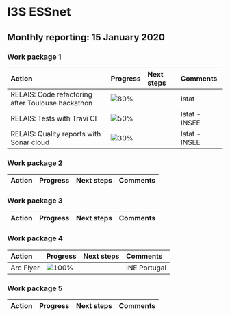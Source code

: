 # I3S ESSnet

## Monthly reporting: 15 January 2020

### Work package 1

| Action  | Progress | Next steps | Comments |
|:--|:--|:--|:--|
| RELAIS: Code refactoring after Toulouse hackathon | ![80%](https://progress-bar.dev/50) |  | Istat |
| RELAIS: Tests with Travi CI | ![50%](https://progress-bar.dev/50) |  | Istat - INSEE |
| RELAIS: Quality reports with Sonar cloud | ![30%](https://progress-bar.dev/50) |  | Istat - INSEE |

### Work package 2

| Action  | Progress | Next steps | Comments |
|:--|:--|:--|:--|


### Work package 3
| Action  | Progress | Next steps | Comments |
|:--|:--|:--|:--|

### Work package 4

| Action  | Progress | Next steps | Comments |
|:--|:--|:--|:--|
| Arc Flyer | ![100%](https://progress-bar.dev/50) |  | INE Portugal |

### Work package 5

| Action  | Progress | Next steps | Comments |
|:--|:--|:--|:--|
